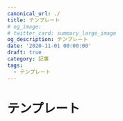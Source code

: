 ```yaml
---
canonical_url: ./
title: テンプレート
# og_image:
# twitter_card: summary_large_image
og_description: テンプレート
date: '2020-11-01 00:00:00'
draft: true
category: 記事
tags:
  - テンプレート
---
```


# テンプレート
